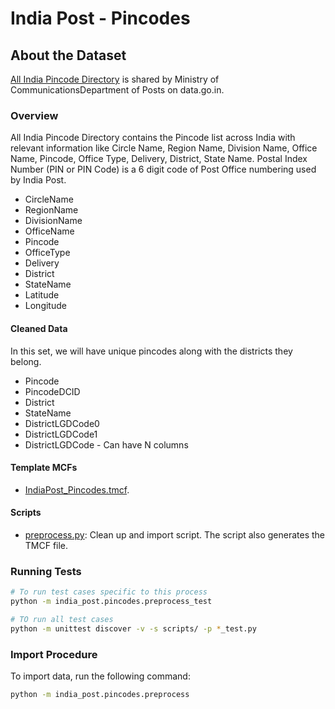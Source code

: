# India Post - Pincodes

## About the Dataset
[All India Pincode Directory](https://data.gov.in/node/6818285) is shared by Ministry of CommunicationsDepartment of Posts on data.go.in.

### Overview
All India Pincode Directory contains the Pincode list across India with relevant information like Circle Name, Region Name, Division Name, Office Name, Pincode, Office Type, Delivery, District, State Name. Postal Index Number (PIN or PIN Code) is a 6 digit code of Post Office numbering used by India Post. 

- CircleName
- RegionName
- DivisionName
- OfficeName
- Pincode
- OfficeType
- Delivery
- District
- StateName
- Latitude
- Longitude


#### Cleaned Data
In this set, we will have unique pincodes along with the districts they belong.

- Pincode
- PincodeDCID
- District
- StateName
- DistrictLGDCode0
- DistrictLGDCode1
- DistrictLGDCode<N> - Can have N columns 

#### Template MCFs
- [IndiaPost_Pincodes.tmcf](IndiaPost_Pincodes.tmcf).

#### Scripts
- [preprocess.py](preprocess.py): Clean up and import script. The script also generates the TMCF file.

### Running Tests

```bash
# To run test cases specific to this process
python -m india_post.pincodes.preprocess_test

# TO run all test cases
python -m unittest discover -v -s scripts/ -p *_test.py
```

### Import Procedure

To import data, run the following command:

```bash
python -m india_post.pincodes.preprocess
```